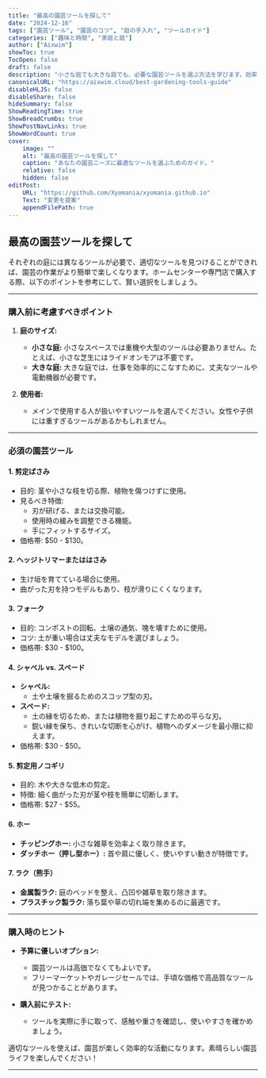 ```yaml
---
title: "最高の園芸ツールを探して"
date: "2024-12-16"
tags: ["園芸ツール", "園芸のコツ", "庭の手入れ", "ツールガイド"]
categories: ["趣味と時間", "家庭と庭"]
author: ["Aixwim"]
showToc: true
TocOpen: false
draft: false
description: "小さな庭でも大きな庭でも、必要な園芸ツールを選ぶ方法を学びます。効率的で楽しい園芸のための必須ツールを学びましょう。"
canonicalURL: "https://aixwim.cloud/best-gardening-tools-guide"
disableHLJS: false
disableShare: false
hideSummary: false
ShowReadingTime: true
ShowBreadCrumbs: true
ShowPostNavLinks: true
ShowWordCount: true
cover:
    image: ""
    alt: "最高の園芸ツールを探して"
    caption: "あなたの園芸ニーズに最適なツールを選ぶためのガイド。"
    relative: false
    hidden: false
editPost:
    URL: "https://github.com/Xyomania/xyomania.github.io"
    Text: "変更を提案"
    appendFilePath: true
---
```


## 最高の園芸ツールを探して

それぞれの庭には異なるツールが必要で、適切なツールを見つけることができれば、園芸の作業がより簡単で楽しくなります。ホームセンターや専門店で購入する際、以下のポイントを参考にして、賢い選択をしましょう。

---

### **購入前に考慮すべきポイント**

1. **庭のサイズ:**
   - **小さな庭:** 小さなスペースでは重機や大型のツールは必要ありません。たとえば、小さな芝生にはライドオンモアは不要です。
   - **大きな庭:** 大きな庭では、仕事を効率的にこなすために、丈夫なツールや電動機器が必要です。

2. **使用者:**
   - メインで使用する人が扱いやすいツールを選んでください。女性や子供には重すぎるツールがあるかもしれません。

---

### **必須の園芸ツール**

#### **1. 剪定ばさみ**
- 目的: 茎や小さな枝を切る際、植物を傷つけずに使用。
- 見るべき特徴:
  - 刃が研げる、または交換可能。
  - 使用時の緩みを調整できる機能。
  - 手にフィットするサイズ。
- 価格帯: $50 - $130。

#### **2. ヘッジトリマーまたははさみ**
- 生け垣を育てている場合に使用。
- 曲がった刃を持つモデルもあり、枝が滑りにくくなります。

#### **3. フォーク**
- 目的: コンポストの回転、土壌の通気、塊を壊すために使用。
- コツ: 土が重い場合は丈夫なモデルを選びましょう。
- 価格帯: $30 - $100。

#### **4. シャベル vs. スペード**
- **シャベル:**
  - 土や土壌を掘るためのスコップ型の刃。
- **スペード:**
  - 土の縁を切るため、または植物を掘り起こすための平らな刃。
  - 鋭い縁を保ち、きれいな切断を心がけ、植物へのダメージを最小限に抑えます。
- 価格帯: $30 - $50。

#### **5. 剪定用ノコギリ**
- 目的: 木や大きな低木の剪定。
- 特徴: 細く曲がった刃が茎や枝を簡単に切断します。
- 価格帯: $27 - $55。

#### **6. ホー**
- **チッピングホー:** 小さな雑草を効率よく取り除きます。
- **ダッチホー（押し型ホー）:** 首や肩に優しく、使いやすい動きが特徴です。

#### **7. ラク（熊手）**
- **金属製ラク:** 庭のベッドを整え、凸凹や雑草を取り除きます。
- **プラスチック製ラク:** 落ち葉や草の切れ端を集めるのに最適です。

---

### **購入時のヒント**

- **予算に優しいオプション:**
  - 園芸ツールは高価でなくてもよいです。
  - フリーマーケットやガレージセールでは、手頃な価格で高品質なツールが見つかることがあります。

- **購入前にテスト:**
  - ツールを実際に手に取って、感触や重さを確認し、使いやすさを確かめましょう。

適切なツールを使えば、園芸が楽しく効率的な活動になります。素晴らしい園芸ライフを楽しんでください！

---
